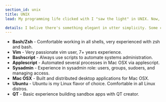 ```yaml
---
section_id: unix
title: UNIX
lead: My programming life clicked with I "saw the light" in UNIX. Now, I live in the terminal.

details: I belive there's something elegant in utter simplicity. Some call it brutalism, I call it efficiency. In the world of computers, the terminal is a true and direct communcation line to your operating system, why wrap it?
---
```


* **Bash/Zsh** - Comfortable working in all shells, very experienced with zsh and bash.
* **Vim** - Very passionate vim user, 7+ years experience.
* **Bashscript** - Always use scripts to automate systems administration.
* **Applescript** - Automated several processes in Mac OSX via applescript. 
* **Sysadmin** - Experience in sysadmin role: users, groups, sudoers, and managing access. 
* **Mac OSX** - Built and distributed desktop applications for Mac OSX.
* **Ubuntu** - Ubuntu is my Linux flavor of choice. Comfortable in all Linux distros. 
* **QT** - Basic experience building sandbox apps with QT creator.


